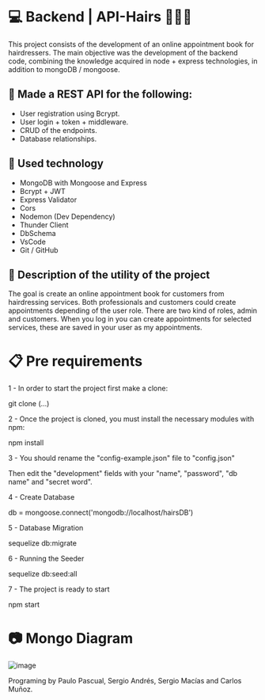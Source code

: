 # 💻 Backend | API-Hairs 💇💇💇
This project consists of the development of an online appointment book for hairdressers. The main objective was the development of the backend code, combining the knowledge acquired in node + express technologies, in addition to mongoDB / mongoose.

## 🚧 Made a REST API for the following:
- User registration using Bcrypt.
- User login + token + middleware.
- CRUD of the endpoints.
- Database relationships.

## 🦾 Used technology
- MongoDB with Mongoose and Express
- Bcrypt + JWT
- Express Validator
- Cors
- Nodemon (Dev Dependency)
- Thunder Client
- DbSchema
- VsCode
- Git / GitHub

## 👾 Description of the utility of the project
The goal is create an online appointment book for customers from hairdressing services.
Both professionals and customers could create appointments depending of the user role. There are two kind of roles, admin and customers.
When you log in you can create appointments for selected services, these are saved in your user as my appointments.

# 📋 Pre requirements
1 - In order to start the project first make a clone:

git clone (...)

2 - Once the project is cloned, you must install the necessary modules with npm:

npm install

3 - You should rename the "config-example.json" file to "config.json"

Then edit the "development" fields with your "name", "password", "db name" and "secret word".

4 - Create Database

db = mongoose.connect('mongodb://localhost/hairsDB')

5 - Database Migration

sequelize db:migrate

6 - Running the Seeder

sequelize db:seed:all

7 - The project is ready to start

npm start

# 📷 Mongo Diagram

![image](https://github.com/SergioAndres2023/API-Hairs/assets/123268218/d0d32d21-94c0-4dc1-a447-d705cd98f000)


Programing by Paulo Pascual, Sergio Andrés, Sergio Macías and Carlos Muñoz.
